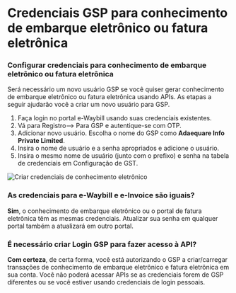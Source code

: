 # Credenciais GSP para conhecimento de embarque eletrônico ou fatura eletrônica



### Configurar credenciais para conhecimento de embarque eletrônico ou fatura eletrônica


Será necessário um novo usuário GSP se você quiser gerar conhecimento de embarque eletrônico ou fatura eletrônica usando APIs. As etapas a seguir ajudarão você a criar um novo usuário para GSP.


1. Faça login no portal e-Waybill usando suas credenciais existentes.
2. Vá para Registro--> Para GSP e autentique-se com OTP.
3. Adicionar novo usuário. Escolha o nome do GSP como **Adaequare Info Private Limited**.
4. Insira o nome de usuário e a senha apropriados e adicione o usuário.
5. Insira o mesmo nome de usuário (junto com o prefixo) e senha na tabela de credenciais em Configuração de GST.


![Criar credenciais de conhecimento eletrônico](/files/create-e-waybill-e-invoice-credentials.gif)


### As credenciais para e-Waybill e e-Invoice são iguais?


**Sim**, o conhecimento de embarque eletrônico ou o portal de fatura eletrônica têm as mesmas credenciais. Atualizar sua senha em qualquer portal também a atualizará em outro portal.


### É necessário criar Login GSP para fazer acesso à API?


**Com certeza**, de certa forma, você está autorizando o GSP a criar/carregar transações de conhecimento de embarque eletrônico e fatura eletrônica em sua conta. Você não poderá acessar APIs se as credenciais forem de GSP diferentes ou se você estiver usando credenciais de login pessoais.



